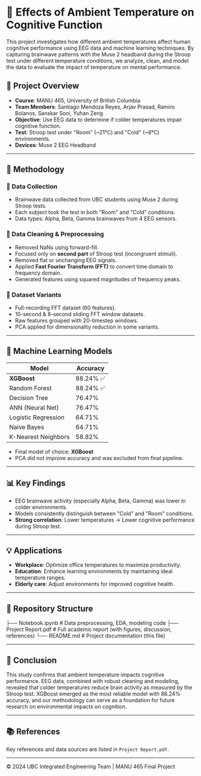 # 🧠 Effects of Ambient Temperature on Cognitive Function

This project investigates how different ambient temperatures affect human cognitive performance using EEG data and machine learning techniques. By capturing brainwave patterns with the Muse 2 headband during the Stroop test under different temperature conditions, we analyze, clean, and model the data to evaluate the impact of temperature on mental performance.

## 📌 Project Overview

- **Course**: MANU 465, University of British Columbia  
- **Team Members**: Santiago Mendoza Reyes, Arjav Prasad, Ramiro Bolanos, Sanskar Soni, Yuhan Zeng  
- **Objective**: Use EEG data to determine if colder temperatures impair cognitive function.  
- **Test**: Stroop test under "Room" (~21°C) and "Cold" (~8°C) environments.  
- **Devices**: Muse 2 EEG Headband  

---

## 🧪 Methodology

### 🔹 Data Collection
- Brainwave data collected from UBC students using Muse 2 during Stroop tests.
- Each subject took the test in both "Room" and "Cold" conditions.
- Data types: Alpha, Beta, Gamma brainwaves from 4 EEG sensors.

### 🔹 Data Cleaning & Preprocessing
- Removed NaNs using forward-fill.
- Focused only on **second part** of Stroop test (incongruent stimuli).
- Removed flat or unchanging EEG signals.
- Applied **Fast Fourier Transform (FFT)** to convert time domain to frequency domain.
- Generated features using squared magnitudes of frequency peaks.

### 🔹 Dataset Variants
- Full-recording FFT dataset (60 features).
- 10-second & 8-second sliding FFT window datasets.
- Raw features grouped with 20-timestep windows.
- PCA applied for dimensionality reduction in some variants.

---

## 🤖 Machine Learning Models

| Model                 | Accuracy  |
|----------------------|-----------|
| **XGBoost**          | 88.24% ✅ |
| Random Forest        | 88.24% ✅ |
| Decision Tree        | 76.47%    |
| ANN (Neural Net)     | 76.47%    |
| Logistic Regression  | 64.71%    |
| Naive Bayes          | 64.71%    |
| K-Nearest Neighbors  | 58.82%    |

- Final model of choice: **XGBoost**
- PCA did not improve accuracy and was excluded from final pipeline.

---

## 📊 Key Findings

- EEG brainwave activity (especially Alpha, Beta, Gamma) was lower in colder environments.
- Models consistently distinguish between "Cold" and "Room" conditions.
- **Strong correlation**: Lower temperatures → Lower cognitive performance during Stroop test.

---

## 💡 Applications

- **Workplace**: Optimize office temperatures to maximize productivity.
- **Education**: Enhance learning environments by maintaining ideal temperature ranges.
- **Elderly care**: Adjust environments for improved cognitive health.

---

## 📂 Repository Structure

├── Notebook.ipynb # Data preprocessing, EDA, modeling code ├── Project Report.pdf # Full academic report (with figures, discussion, references) └── README.md # Project documentation (this file)


---

## 🧠 Conclusion

This study confirms that ambient temperature impacts cognitive performance. EEG data, combined with robust cleaning and modeling, revealed that colder temperatures reduce brain activity as measured by the Stroop test. XGBoost emerged as the most reliable model with 88.24% accuracy, and our methodology can serve as a foundation for future research on environmental impacts on cognition.

---

## 📚 References

Key references and data sources are listed in `Project Report.pdf`.

---

© 2024 UBC Integrated Engineering Team | MANU 465 Final Project
